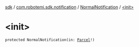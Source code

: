 [sdk](../../index.md) / [com.robotemi.sdk.notification](../index.md) / [NormalNotification](index.md) / [&lt;init&gt;](./-init-.md)

# &lt;init&gt;

`protected NormalNotification(in: `[`Parcel`](https://developer.android.com/reference/android/os/Parcel.html)`!)`